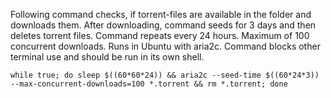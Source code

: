 Following command checks, if torrent-files are available in the folder and downloads them.
After downloading, command seeds for 3 days and then deletes torrent files.
Command repeats every 24 hours.
Maximum of 100 concurrent downloads.
Runs in Ubuntu with aria2c.
Command blocks other terminal use and should be run in its own shell.

```
while true; do sleep $((60*60*24)) && aria2c --seed-time $((60*24*3)) --max-concurrent-downloads=100 *.torrent && rm *.torrent; done
```